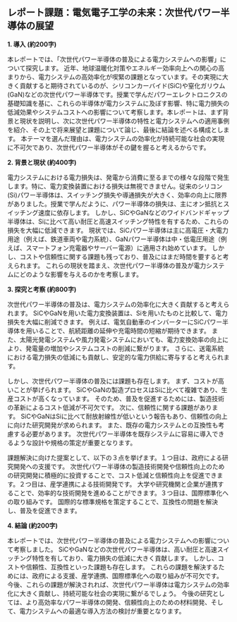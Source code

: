 ## レポート課題：電気電子工学の未来：次世代パワー半導体の展望

**1. 導入 (約200字)**

本レポートでは、「次世代パワー半導体の普及による電力システムへの影響」について探究します。  近年、地球温暖化対策やエネルギー効率向上への関心の高まりから、電力システムの高効率化が喫緊の課題となっています。その実現に大きく貢献すると期待されているのが、シリコンカーバイド(SiC)や窒化ガリウム(GaN)などの次世代パワー半導体です。授業で学んだパワーエレクトロニクスの基礎知識を基に、これらの半導体が電力システムに及ぼす影響、特に電力損失の低減効果やシステムコストへの影響について考察します。本レポートは、まず背景と現状を説明し、次に次世代パワー半導体の特性と電力システムへの適用事例を紹介、その上で将来展望と課題について論じ、最後に結論を述べる構成とします。  本テーマを選んだ理由は、電力システムの効率化が持続可能な社会の実現に不可欠であり、次世代パワー半導体がその鍵を握ると考えるからです。


**2. 背景と現状 (約400字)**

電力システムにおける電力損失は、発電から消費に至るまでの様々な段階で発生します。特に、電力変換装置における損失は無視できません。従来のシリコン(Si)パワー半導体は、スイッチング損失や導通損失が大きく、効率の向上に限界がありました。授業で学んだように、パワー半導体の損失は、主にオン抵抗とスイッチング速度に依存します。  しかし、SiCやGaNなどのワイドバンドギャップ半導体は、Siに比べて高い耐圧と高速スイッチング特性を有するため、これらの損失を大幅に低減できます。  現状では、SiCパワー半導体は主に高電圧・大電力用途（例えば、鉄道車両や電力系統）、GaNパワー半導体は中・低電圧用途（例えば、スマートフォン充電器やサーバー電源）に適用され始めています。  しかし、コストや信頼性に関する課題も残っており、普及にはまだ時間を要すると考えられます。  これらの現状を踏まえ、次世代パワー半導体の普及が電力システムにどのような影響を与えるのかを考察します。


**3. 探究と考察 (約800字)**

次世代パワー半導体の普及は、電力システムの効率化に大きく貢献すると考えられます。  SiCやGaNを用いた電力変換装置は、Siを用いたものと比較して、電力損失を大幅に削減できます。  例えば、電気自動車のインバーターにSiCパワー半導体を用いることで、航続距離の延伸や充電時間の短縮が期待できます。  また、太陽光発電システムや風力発電システムにおいても、電力変換効率の向上により、発電量の増加やシステムコストの削減に繋がります。  さらに、送電系統における電力損失の低減にも貢献し、安定的な電力供給に寄与すると考えられます。

しかし、次世代パワー半導体の普及には課題も存在します。  まず、コストが高いことが挙げられます。  SiCやGaNの製造プロセスはSiに比べて複雑であり、生産コストが高くなっています。  そのため、普及を促進するためには、製造技術の革新によるコスト低減が不可欠です。  次に、信頼性に関する課題があります。  SiCやGaNはSiに比べて耐放射線性が低いという報告もあり、信頼性の向上に向けた研究開発が求められます。  また、既存の電力システムとの互換性も考慮する必要があります。  次世代パワー半導体を既存システムに容易に導入できるような設計や規格の策定が重要となります。

課題解決に向けた提案として、以下の３点を挙げます。１つ目は、政府による研究開発への支援です。  次世代パワー半導体の製造技術開発や信頼性向上のための研究開発に積極的に投資することで、コスト低減と信頼性向上を促進できます。２つ目は、産学連携による技術開発です。  大学や研究機関と企業が連携することで、効率的な技術開発を進めることができます。３つ目は、国際標準化への取り組みです。  国際的な標準規格を策定することで、互換性の問題を解決し、普及を促進できます。


**4. 結論 (約200字)**

本レポートでは、次世代パワー半導体の普及による電力システムへの影響について考察しました。  SiCやGaNなどの次世代パワー半導体は、高い耐圧と高速スイッチング特性を有しており、電力損失の低減に大きく貢献します。  しかし、コストや信頼性、互換性といった課題も存在します。  これらの課題を解決するためには、政府による支援、産学連携、国際標準化への取り組みが不可欠です。  今後、これらの課題が解決されれば、次世代パワー半導体は電力システムの効率化に大きく貢献し、持続可能な社会の実現に繋がるでしょう。  今後の研究としては、より高効率なパワー半導体の開発、信頼性向上のための材料開発、そして、電力システムへの最適な導入方法の検討が重要となります。
